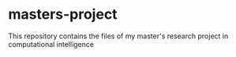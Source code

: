 # masters-project
This repository contains the files of my master's research project in computational intelligence 
